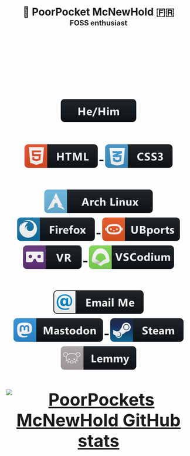 <h1 align="center">🤘 PoorPocket McNewHold 🇫🇷<br />
  <sup>
    <sup>FOSS enthusiast</sup>
    <h1 align="center"><img alt=""
        src="https://www.libravatar.org/avatar/a8578cd796272122eed3980045ac3e7a?d=robohash&s=195" />
      <br />
      <p align="center">
        <a href="#">
          <img src="https://raw.githubusercontent.com/PoorPocketsMcNewHold/PoorPocketsMcNewHold/master/svg/pronouns/hehim.svg" alt="he / him" style="vertical-align:top; margin:6px 4px">
        </a>
      </p>
      <p align="center">
        <a href="#">
          <img src="https://raw.githubusercontent.com/PoorPocketsMcNewHold/PoorPocketsMcNewHold/master/svg/dev/languages/html.svg" alt="html" style="vertical-align:top; margin:6px 4px">
        </a>
        <a href="#">
          <img src="https://raw.githubusercontent.com/PoorPocketsMcNewHold/PoorPocketsMcNewHold/master/svg/dev/languages/css3.svg" alt="css3" style="vertical-align:top; margin:6px 4px">
        </a>
      </p>
      <p align="center">
        <a href="https://www.archlinux.org">
          <img src="https://raw.githubusercontent.com/PoorPocketsMcNewHold/PoorPocketsMcNewHold/master/svg/devices/archlinux.svg" alt="Arch Linux" style="vertical-align:top; margin:6px 4px">
        </a>
        <a href="https://librewolf-community.gitlab.io">
          <img src="https://raw.githubusercontent.com/PoorPocketsMcNewHold/PoorPocketsMcNewHold/master/svg/dev/misc/firefox.svg" alt="Librewolf" style="vertical-align:top; margin:6px 4px">
        </a>
        <a href="https://wiki.pine64.org/index.php/PinePhone">
          <img src="https://raw.githubusercontent.com/PoorPocketsMcNewHold/PoorPocketsMcNewHold/master/svg/dev/misc/ubports.svg" alt="Pinephone CE UBports user"
            style="vertical-align:top; margin:6px 4px">
        </a>
        <a href="https://www.microsoft.com/en-us/windows/windows-mixed-reality">
          <img src="https://raw.githubusercontent.com/PoorPocketsMcNewHold/PoorPocketsMcNewHold/master/svg/dev/misc/vr.svg" alt="Windows Mixed Reality VR Headset" style="vertical-align:top; margin:6px 4px">
        </a>
        <a href="https://vscodium.com">
          <img src="https://raw.githubusercontent.com/PoorPocketsMcNewHold/PoorPocketsMcNewHold/master/svg/dev/tools/vscodium.svg" alt="Vscodium" style="vertical-align:top; margin:6px 4px">
        </a>
      </p>
      <p align="center">
        <a href="https://spamty.eu/show/v6/756/20c0b83cfecf67e09c2bc900/">
          <img src="https://raw.githubusercontent.com/PoorPocketsMcNewHold/PoorPocketsMcNewHold/master/svg/social/email_me.svg" alt="Email_me" style="vertical-align:top; margin:6px 4px">
        </a>
        <a href="https://mamot.fr/@poorpocketsmcnewhold">
          <img src="https://raw.githubusercontent.com/PoorPocketsMcNewHold/PoorPocketsMcNewHold/master/svg/social/mastodon.svg" alt="Mastodon" style="vertical-align:top; margin:6px 4px">
        </a>
        <a href="https://steamcommunity.com/id/P-M_c_N_e_w_h_o_l_d/">
          <img src="https://raw.githubusercontent.com/PoorPocketsMcNewHold/PoorPocketsMcNewHold/master/svg/social/steam.svg" alt="Steam" style="vertical-align:top; margin:6px 4px">
        </a>
        <a href="https://dev.lemmy.ml/u/PoorPocketsMcNewHold">
          <img src="https://raw.githubusercontent.com/PoorPocketsMcNewHold/PoorPocketsMcNewHold/master/svg/social/lemmy.svg" alt="Lemmy" style="vertical-align:top; margin:6px 4px">
        </a>
      </p>
     <a href="https://github.com/anuraghazra/github-readme-stats"><img align="center" src="https://github-readme-stats.anuraghazra1.vercel.app/api?username=poorpocketsmcnewhold&show_icons=true&theme=default&bg_color=303446&text_color=c6d0f5&icon_color=ca9ee6&title_color=81c8be" alt="PoorPockets McNewHold GitHub stats" /></a>
  </sup>
